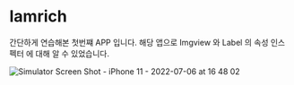 # Iamrich

간단하게 연습해본 첫번쨰 APP 입니다. 
해당 앱으로 Imgview 와 Label 의 속성 인스펙터 에 대해 알 수 있었습니다. 

![Simulator Screen Shot - iPhone 11 - 2022-07-06 at 16 48 02](https://user-images.githubusercontent.com/101173361/177498305-fa8d3b03-bcee-4703-86c7-e80ec61938b7.png)
